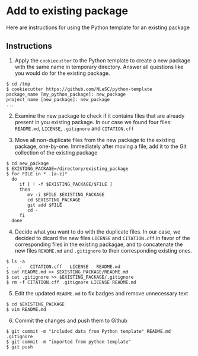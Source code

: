 # Add to existing package

Here are instructions for using the Python template for an existing package

## Instructions

1. Apply the `cookiecutter` to the Python template to create a new package with the same name in temporary directory. Answer all questions like you would do for the existing package.
```shell
$ cd /tmp
$ cookiecutter https://github.com/NLeSC/python-template
package_name [my_python_package]: new_package
project_name [new_package]: new_package
...
```

2. Examine the new package to check if it contains files that are already present in you existing package. In our case we found four files: `README.md`, `LICENSE`, `.gitignore` and `CITATION.cff`

3. Move all non-duplicate files from the new package to the existing package, one-by-one. Immediately after moving a file, add it to the Git collection of the existing package
```shell
$ cd new_package
$ EXISTING_PACKAGE=/directory/existing_package
$ for FILE in * .[a-z]*
  do 
     if [ ! -f $EXISTING_PACKAGE/$FILE ]
     then
        mv -i $FILE $EXISTING_PACKAGE
        cd $EXISTING_PACKAGE
        git add $FILE
        cd -
     fi
  done
```

4. Decide what you want to do with the duplicate files. In our case, we decided to dicard the new files `LICENSE` and `CITATION.cff` in favor of the corresponding files in the existing packagae, and to concatenate the new files `README.md` and `.gitignore` to their corresponding existing ones.
```shell
$ ls -a
.   ..   CITATION.cff   LICENSE   README.md
$ cat README.md >> $EXISTING_PACKAGE/README.md
$ cat .gitignore >> $EXISTING_PACKAGE/.gitignore
$ rm -f CITATION.cff .gitignore LICENSE README.md
```

5. Edit the updated `README.md` to fix badges and remove unnecessary text

```shell
$ cd $EXISTING_PACKAGE
$ vim README.md
```

6. Commit the changes and push them to Github
```shell
$ git commit -m "included data from Python template" README.md .gitignore
$ git commit -m "imported from python template"
$ git push
```

